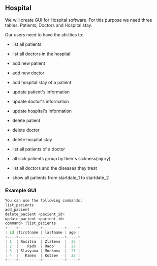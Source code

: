 ## Hospital

We will create GUI for Hospital software.
For this purpose we need three tables.
Patients, Doctors and Hospital stay.

Our users need to have the abilities to:

- list all patients
- list all doctors in the hospital

- add new patient
- add new doctor
- add hospital stay of a patient

- update patient's information
- update doctor's information
- update hospital's information

- delete patient
- delete doctor
- delete hospital stay

- list all patients of a doctor
- all sick patients group by their's sickness(injury)
- list all doctors and the diseases they treat

- show all patients from startdate_1 to startdate_2

### Example GUI

```python
You can use the following commands:
list_pacients
add_pacient
delete_pacient <pacient_id>
update_pacient <pacient_id>
command> :list_pacients
+----+----------+----------+-----+
| id |firstname | lastname | age |
+----+---------------------+-----+
| 1  | Rositsa  | Zlateva  |  22 |
| 2  |    Rado  | Rado     |  26 |
| 3  | Slavyana | Monkova  |  21 |
| 4  |   Kamen  | Kotsev   |  22 |
+----+----------+----------+-----+

```

